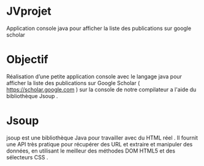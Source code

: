 # JVprojet
Application console java pour afficher la liste des publications sur google scholar

# Objectif

Réalisation d’une petite application console avec le langage java pour afficher la liste des publications sur Google Scholar 
( https://scholar.google.com ) sur la console de notre compilateur a l'aide du bibliothèque Jsoup .


# Jsoup

jsoup est une bibliothèque Java pour travailler avec du HTML réel . Il fournit une API très pratique pour récupérer des URL et extraire et manipuler des données, 
en utilisant le meilleur des méthodes DOM HTML5  et des sélecteurs CSS .



